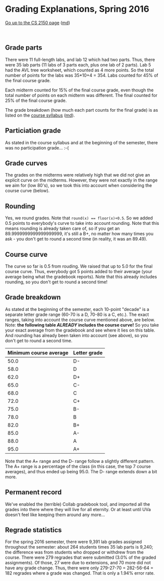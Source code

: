 Grading Explanations, Spring 2016
=================================

[Go up to the CS 2150 page](index.html) ([md](index.md))

&nbsp;  


Grade parts
-----------

There were 11 full-length labs, and lab 12 which had two parts.  Thus, there were 35 lab parts (11 labs of 3 parts each, plus one lab of 2 parts).  Lab 5 had the AVL tree worksheet, which counted as 4 more points.  So the total number of points for the labs was 35*10+4 = 354.  Labs counted for 45% of the final course grade.

Each midterm counted for 15% of the final course grade, even though the total number of points on each midterm was different.  The final counted for 25% of the final course grade.

The grade breakdown (how much each part counts for the final grade) is as listed on the [course syllabus](syllabus.html) ([md](syllabus.md)).


Particiation grade
------------------

As stated in the course syllabus and at the beginning of the semester, there was no participation grade...  :-(


Grade curves
------------

The grades on the midterms were relatively high that we did not give an explicit curve on the midterms.  However, they were not exactly in the range we aim for (low 80's), so we took this into account when considering the course curve (below).


Rounding
--------

Yes, we round grades.  Note that `round(x) == floor(x)+0.5`.  So we added 0.5 points to everybody's curve to take into account rounding.  Note that this means rounding is already taken care of, so if you get an 89.9999999999999999999, it's still a B+, no matter how many times you ask - you don't get to round a second time (in reality, it was an 89.49).


Course curve
------------

The curve so far is 0.5 from rouding.  We raised that up to 5.0 for the final course curve.  Thus, everybody got 5 points added to their average (your average being what the gradebook reports).  Note that this already includes rounding, so you don't get to round a second time!


Grade breakdown
---------------

As stated at the beginning of the semester, each 10-point "decade" is a separate letter grade range (60-70 is a D, 70-80 is a C, etc.).  The exact ranges, taking into account the course curve mentioned above, are below.  Note: **the following table *ALREADY* includes the course curve!**  So you take your exact average from the gradebook and see where it lies on this table.  And rounding has already been taken into account (see above), so you don't get to round a second time.

| Minimum course average | Letter grade |
|------------------------|--------------|
| 50.0 | D- |
| 58.0 | D |
| 62.0 | D+ |
| 65.0 | C- |
| 68.0 | C |
| 72.0 | C+ |
| 75.0 | B- |
| 78.0 | B |
| 82.0 | B+ |
| 85.0 | A- |
| 88.0 | A |
| 95.0 | A+ |


Note that the A+ range and the D- range follow a slightly different pattern.  The A+ range is a percentage of the class (in this case, the top 7 course averages), and thus ended up being 95.0.  The D- range extends down a bit more.


Permanent record
----------------

We've enabled the (terrible) Collab gradebook tool, and imported all the grades into there where they will live for all eternity.  Or at least until UVa doesn't feel like keeping them around any more...


Regrade statistics
------------------

For the spring 2016 semester, there were 9,391 lab grades assigned throughout the semester: about 264 students times 35 lab parts is 9,240; the difference was from students who dropped or withdrew from the course.  There were 279 regrades that were submitted (3.0% of the graded assignments).  Of those, 27 were due to extensions, and 70 more did not have any grade change. Thus, there were only 279-27-70 = 282-56-64 = 182 regrades where a grade was changed.  That is only a 1.94% error rate.

